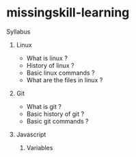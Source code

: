 # missingskill-learning

Syllabus

1. Linux
     - What is linux ?
     - History of linux ?
     - Basic linux commands ?
     - What are the files in linux ?

2. Git
     - What is git ?
     - Basic history of git ?
     - Basic git commands ?

3. Javascript
      1.  Variables
            






